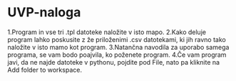 # UVP-naloga
1.Program in vse tri .tpl datoteke naložite v isto mapo. 
2.Kako deluje program lahko poskusite z že priloženimi .csv datotekami,
ki jih ravno tako naložite v isto mamo kot program.
3.Natančna navodila za uporabo samega programa, se vam bodo poajvila, ko
poženete program.
4.Če vam program javi, da ne najde datoteke v pythonu, pojdite pod File,
nato pa kliknite na Add folder to workspace.